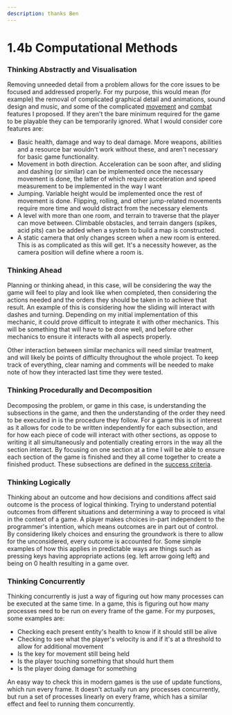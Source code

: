 ```yaml
---
description: thanks Ben
---
```


# 1.4b Computational Methods

### Thinking Abstractly and Visualisation

Removing unneeded detail from a problem allows for the core issues to be focused and addressed properly. For my purpose, this would mean (for example) the removal of complicated graphical detail and animations, sound design and music, and some of the complicated [movement](1.4a-features-of-the-proposed-solution.md#smart-movement) and [combat](1.4a-features-of-the-proposed-solution.md#combat) features I proposed. If they aren't the bare minimum required for the game to be playable they can be temporarily ignored. What I would consider core features are:

* Basic health, damage and way to deal damage. More weapons, abilities and a resource bar wouldn't work without these, and aren't necessary for basic game functionality.
* Movement in both direction. Acceleration can be soon after, and sliding and dashing (or similar) can be implemented once the necessary movement is done, the latter of which require acceleration and speed measurement to be implemented in the way I want
* Jumping. Variable height would be implemented once the rest of movement is done. Flipping, rolling, and other jump-related movements require more time and would distract from the necessary elements
* A level with more than one room, and terrain to traverse that the player can move between. Climbable obstacles, and terrain dangers (spikes, acid pits) can be added when a system to build a map is constructed.
* A static camera that only changes screen when a new room is entered. This is as complicated as this will get. It's a necessity however, as the camera position will define where a room is.

### Thinking Ahead

Planning or thinking ahead, in this case, will be considering the way the game will feel to play and look like when completed, then considering the actions needed and the orders they should be taken in to achieve that result. An example of this is considering how the sliding will interact with dashes and turning. Depending on my initial implementation of this mechanic, it could prove difficult to integrate it with other mechanics. This will be something that will have to be done well, and before other mechanics to ensure it interacts with all aspects properly.

Other interaction between similar mechanics will need similar treatment, and will likely be points of difficulty throughout the whole project. To keep track of everything, clear naming and comments will be needed to make note of how they interacted last time they were tested.

### Thinking Procedurally and Decomposition

Decomposing the problem, or game in this case, is understanding the subsections in the game, and then the understanding of the order they need to be executed in is the procedure they follow. For a game this is of interest as it allows for code to be written independently for each subsection, and for how each piece of code will interact with other sections, as oppose to writing it all simultaneously and potentially creating errors in the way all the section interact. By focusing on one section at a time I will be able to ensure each section of the game is finished and they all come together to create a finished product. These subsections are defined in the [success criteria](1.5-success-criteria.md).

### Thinking Logically

Thinking about an outcome and how decisions and conditions affect said outcome is the process of logical thinking. Trying to understand potential outcomes from different situations and determining a way to proceed is vital in the context of a game. A player makes choices in-part independent to the programmer's intention, which means outcomes are in part out of control. By considering likely choices and ensuring the groundwork is there to allow for the unconsidered, every outcome is accounted for. Some simple examples of how this applies in predictable ways are things such as pressing keys having appropriate actions (eg. left arrow going left) and being on 0 health resulting in a game over.

### Thinking Concurrently

Thinking concurrently is just a way of figuring out how many processes can be executed at the same time. In a game, this is figuring out how many processes need to be run on every frame of the game. For my purposes, some examples are:

* Checking each present entity's health to know if it should still be alive
* Checking to see what the player's velocity is and if it's at a threshold to allow for additional movement
* Is the key for movement still being held
* Is the player touching something that should hurt them
* Is the player doing damage for something

An easy way to check this in modern games is the use of update functions, which run every frame. It doesn't actually run any processes concurrently, but run a set of processes linearly on every frame, which has a similar effect and feel to running them concurrently.&#x20;

